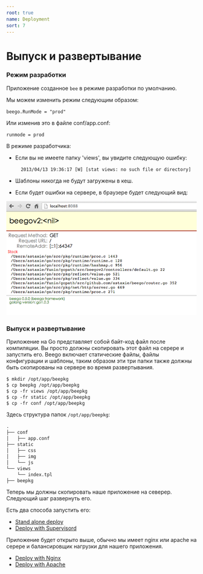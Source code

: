 ```yaml
---
root: true
name: Deployment
sort: 7
---
```


# Выпуск и развертывание

### Режим разработки

Приложение созданное `bee` в режиме разработки по умолчанию.

Мы можем изменить режим следующим образом:

	beego.RunMode = "prod"

Или изменив это в файле conf/app.conf:

	runmode = prod


В режиме разработчика:

- Если вы не имеете папку 'views', вы увидите следующую ошибку:

		2013/04/13 19:36:17 [W] [stat views: no such file or directory]

- Шаблоны никогда не будут загружены в кеш.

- Если будет ошибки на сервере, в браузере будет следующий вид:

![](./../images/dev.png)

###  Выпуск и развертывание

Приложение на Go представляет собой байт-код файл после компиляции. Вы просто должны скопировать этот файл на серере и запустить его. Beego включает статические файлы, файлы конфигурации и шаблоны, таким образом эти три папки также должны быть скопированы на сервере во время развертывания.

	$ mkdir /opt/app/beepkg
	$ cp beepkg /opt/app/beepkg
	$ cp -fr views /opt/app/beepkg
	$ cp -fr static /opt/app/beepkg
	$ cp -fr conf /opt/app/beepkg

Здесь структура папок `/opt/app/beepkg`:

	.
	├── conf
	│   ├── app.conf
	├── static
	│   ├── css
	│   ├── img
	│   └── js
	└── views
	    └── index.tpl
	├── beepkg

Теперь мы должны скопировать наше приложение на северер. Следующий шаг развернуть его.

Есть два способа запустить его:

- [Stand alone deploy](./beego.md)
- [Deploy with Supervisord ](./supervisor.md)
	
Приложение будет открыто выше, обычно мы имеет nginx или apache на серере и балансировщик нагрузки для нашего приложения.

- [Deploy with Nginx](./nginx.md)
- [Deploy with Apache](./apache.md)
